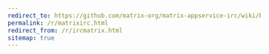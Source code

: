 ```yaml
---
redirect_to: https://github.com/matrix-org/matrix-appservice-irc/wiki/Bridged-IRC-networks
permalink: /r/matrixirc.html
redirect_from: /r/ircmatrix.html
sitemap: true
---
```

